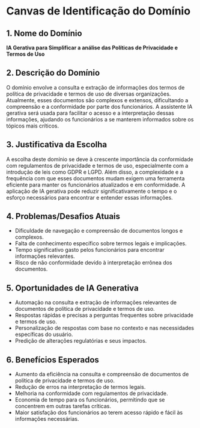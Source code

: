 # Canvas de Identificação do Domínio

## 1. Nome do Domínio
**IA Gerativa para Simplificar a análise das Políticas de Privacidade e Termos de Uso**

## 2. Descrição do Domínio
O domínio envolve a consulta e extração de informações dos termos de política de privacidade e termos de uso de diversas organizações. Atualmente, esses documentos são complexos e extensos, dificultando a compreensão e a conformidade por parte dos funcionários. A assistente IA gerativa será usada para facilitar o acesso e a interpretação dessas informações, ajudando os funcionários a se manterem informados sobre os tópicos mais críticos.

## 3. Justificativa da Escolha
A escolha deste domínio se deve à crescente importância da conformidade com regulamentos de privacidade e termos de uso, especialmente com a introdução de leis como GDPR e LGPD. Além disso, a complexidade e a frequência com que esses documentos mudam exigem uma ferramenta eficiente para manter os funcionários atualizados e em conformidade. A aplicação de IA gerativa pode reduzir significativamente o tempo e o esforço necessários para encontrar e entender essas informações.

## 4. Problemas/Desafios Atuais
- Dificuldade de navegação e compreensão de documentos longos e complexos.
- Falta de conhecimento específico sobre termos legais e implicações.
- Tempo significativo gasto pelos funcionários para encontrar informações relevantes.
- Risco de não conformidade devido à interpretação errônea dos documentos.

## 5. Oportunidades de IA Generativa
- Automação na consulta e extração de informações relevantes de documentos de política de privacidade e termos de uso.
- Respostas rápidas e precisas a perguntas frequentes sobre privacidade e termos de uso.
- Personalização de respostas com base no contexto e nas necessidades específicas do usuário.
- Predição de alterações regulatórias e seus impactos.

## 6. Benefícios Esperados
- Aumento da eficiência na consulta e compreensão de documentos de política de privacidade e termos de uso.
- Redução de erros na interpretação de termos legais.
- Melhoria na conformidade com regulamentos de privacidade.
- Economia de tempo para os funcionários, permitindo que se concentrem em outras tarefas críticas.
- Maior satisfação dos funcionários ao terem acesso rápido e fácil às informações necessárias.
